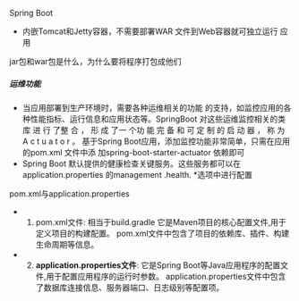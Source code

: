 Spring Boot
- 内嵌Tomcat和Jetty容器，不需要部署WAR 文件到Web容器就可独立运行 应用

jar包和war包是什么，为什么要将程序打包成他们


##### 运维功能
- 当应用部署到生产环境时，需要各种运维相关的功能 的支持，如监控应用的各种性能指标、运行信息和应用状态等。SpringBoot 对这些运维监控相关的类库 进 行 了整 合 ， 形 成 了一 个功 能 完 备 和 可 定 制 的 启 动 器 ， 称 为 A c t u a t o r 。
基于Spring Boot应用，添加监控功能非常简单，只需在应用的pom.xml 文件中添 加spring-boot-starter-actuator 依赖即可
- Spring Boot 默认提供的健康检查关键服务。这些服务都可以在 application.properties 的management .health. *选项中进行配置

pom.xml与application.properties
- 1. pom.xml文件: 相当于build.gradle
	 它是Maven项目的核心配置文件,用于定义项目的构建配置。
	  pom.xml文件中包含了项目的依赖库、插件、构建生命周期等信息。
- 2. **application.properties文件**:
	 它是Spring Boot等Java应用程序的配置文件,用于配置应用程序的运行时参数。
	 application.properties文件中包含了数据库连接信息、服务器端口、日志级别等配置项。